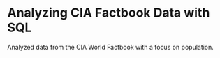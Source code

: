 # Analyzing CIA Factbook Data with SQL
Analyzed data from the CIA World Factbook with a focus on population.
